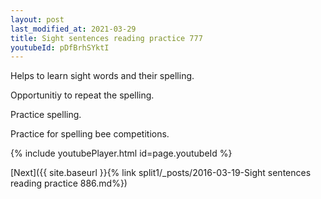 ```yaml
---
layout: post
last_modified_at: 2021-03-29
title: Sight sentences reading practice 777
youtubeId: pDfBrhSYktI
---
```

 
 
Helps to learn sight words and their spelling.

Opportunitiy to repeat the spelling. 

Practice spelling. 
 
Practice for spelling bee competitions. 
 
{% include youtubePlayer.html id=page.youtubeId %}
 
 

[Next]({{ site.baseurl }}{% link  split1/_posts/2016-03-19-Sight sentences reading practice 886.md%})
 
